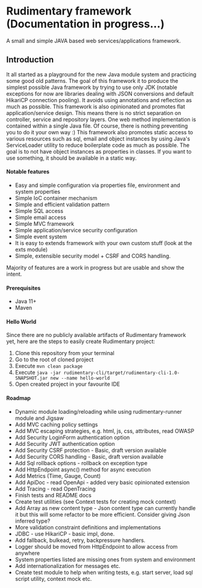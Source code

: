 # Rudimentary framework (Documentation in progress...)

A small and simple JAVA based web services/applications framework. 

## Introduction

It all started as a playground for the new Java module system and practicing some good old patterns.
The goal of this framework it to produce the simplest possible Java framework by trying to use only JDK (notable exceptions for now are libraries dealing with JSON conversions and default HikariCP connection pooling). It avoids using annotations and reflection as much as possible.
This framework is also opinionated and promotes flat application/service design. This means there is no strict separation on controller, service and repository layers. One web method implementation is contained within a single Java file. Of course, there is nothing preventing you to do it your own way :)
This framework also promotes static access to various resources such as sql, email and object instances by using Java's ServiceLoader utility to reduce boilerplate code as much as possible. The goal is to not have object instances as properties in classes. If you want to use something, it should be available in a static way.

#### Notable features

* Easy and simple configuration via properties file, environment and system properties
* Simple IoC container mechanism
* Simple and efficient validation pattern
* Simple SQL access
* Simple email access
* Simple MVC framework
* Simple application/service security configuration
* Simple event system
* It is easy to extends framework with your own custom stuff (look at the exts module)
* Simple, extensible security model + CSRF and CORS handling.

Majority of features are a work in progress but are usable and show the intent.

#### Prerequisites

* Java 11+
* Maven

#### Hello World

Since there are no publicly available artifacts of Rudimentary framework yet, here are the steps to easily create Rudimentary project:

1. Clone this repository from your terminal
2. Go to the root of cloned project
3. Execute `mvn clean package`
4. Execute `java -jar rudimentary-cli/target/rudimentary-cli-1.0-SNAPSHOT.jar new --name hello-world`
5. Open created project in your favourite IDE

#### Roadmap

* Dynamic module loading/reloading while using rudimentary-runner module and Jigsaw
* Add MVC caching policy settings
* Add MVC escaping strategies, e.g. html, js, css, attributes, read OWASP
* Add Security LoginForm authentication option
* Add Security JWT authentication option
* Add Security CSRF protection - Basic, draft version available
* Add Security CORS handling - Basic, draft version available
* Add Sql rollback options - rollback on exception type
* Add HttpEndpoint async() method for async execution
* Add Metrics (Time, Gauge, Count)
* Add ApiDoc - read OpenApi - added very basic opinionated extension
* Add Tracing - read OpenTracing
* Finish tests and README docs
* Create test utilities (see Context tests for creating mock context)
* Add Array as new content type - Json content type can currently handle it but this will some refactor to be more efficient. Consider giving Json inferred type?
* More validation constraint definitions and implementations
* JDBC - use HikariCP - basic impl, done.
* Add fallback, bulkead, retry, backpressure handlers.
* Logger should be moved from HttpEndpoint to allow access from anywhere
* System properties listed are missing ones from system and environment
* Add internationalization for messages etc.
* Create test module to help when writing tests, e.g. start server, load sql script utility, context mock etc.
